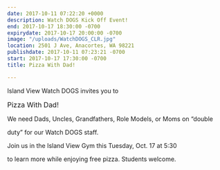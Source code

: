 ```yaml
---
date: 2017-10-11 07:22:20 +0000
description: Watch DOGS Kick Off Event!
end: 2017-10-17 18:30:00 -0700
expirydate: 2017-10-17 20:00:00 -0700
image: "/uploads/WatchDOGS_CLR.jpg"
location: 2501 J Ave, Anacortes, WA 98221
publishdate: 2017-10-11 07:23:21 -0700
start: 2017-10-17 17:30:00 -0700
title: Pizza With Dad!

---
```



Island View Watch DOGS invites you to

<span style="font-size: 1rem;">Pizza With Dad!</span>

We need Dads, Uncles, Grandfathers, Role Models, or Moms on “double

duty” for our Watch DOGS staff.

Join us in the Island View Gym this Tuesday, Oct. 17 at 5:30

to learn more while enjoying free pizza. Students welcome.